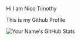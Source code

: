 Hi I am Nico Timothy

This is my Github Profile

![Your Name's GitHub Stats](https://github-readme-stats.vercel.app/api?username=NicoTimothy11&show_icons=true&theme=radical)
